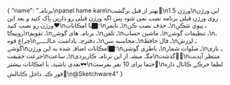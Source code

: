 {
  "name": "برنامہ\npanel hame kare\nبهتر از قبل برگشت🤩\nورژن  1.5\nاین ورژن روی ورژن قبلی برنامه نصب نمی شود پس اگه ورژن قبلی رو دارین پاک کنید و بعد این ورژن رو نصب کنید❤️\nبا امڪانات👇🏿\nـ تایمر\nـ حذف نصب ڪن\nـ پیوی شڪن روبیڪا\nـ تقویم\nـ برنامہ های گوشے\nـ تلفن\nـ ماشین حساب\nـ تنظیمات گوشے\nـ چراغ قوه\nـ دفترچہ یاداشت عـالــــے\nـ محاسبه سن\nـ فال حافظ\nـ لرزش گوشے\nامڪانات اضافہ شده به این ورژن👇🏿\nـ باطری گوشی\nـ صلوات شمار\nـ بازی جرعت حقیقت\nـ ساعت\nمگہ میشہ از این برنامہ ڪاربردی\nگذشت😬🤩\nمنتظر آپدیت بعدی باشید، با امڪانات بیشتر🕶\nحتما برای 10 نفر بفرست💜\nلطفا حرڪے ڪانال داره فور ڪنہ داخل ڪانالش💛\n@Sketchware4"
}

